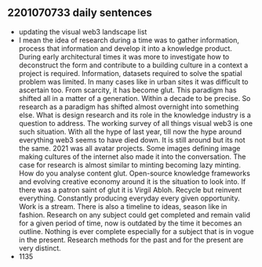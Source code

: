 ## 2201070733 daily sentences

* updating the visual web3 landscape list
* I mean the idea of research during a time was to gather information, process that information and develop it into a knowledge product.
During early architectural times it was more to investigate how to deconstruct the form and contribute to a building culture in a context a project is required.
Information, datasets required to solve the spatial problem was limited.
In many cases like in urban sites it was difficult to ascertain too. 
From scarcity, it has become glut.
This paradigm has shifted all in a matter of a generation.
Within a decade to be precise.
So research as a paradigm has shifted almost overnight into something else.
What is design research and its role in the knowledge industry is a question to address.
The working survey of all things visual web3 is one such situation.
With all the hype of last year, till now the hype around everything web3 seems to have died down.
It is still around but its not the same. 
2021 was all avatar projects. 
Some images defining image making cultures of the internet also made it into the conversation. 
The case for research is almost similar to minting becoming lazy minting.
How do you analyse content glut.
Open-source knowledge frameworks and evolving creative economy around it is the situation to look into. 
If there was a patron saint of glut it is Virgil Abloh.
Recycle but reinvent everything. 
Constantly producing everyday every given opportunity. 
Work is a stream. 
There is also a timeline to ideas, season like in fashion. 
Research on any subject could get completed and remain valid for a given period of time, now is outdated by the time it becomes an outline.
Nothing is ever complete especially for a subject that is in vogue in the present.
Research methods for the past and for the present are very distinct.
* 1135   
